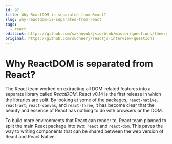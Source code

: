 ```yaml
---
id: 97
title: Why ReactDOM is separated from React?
slug: why-reactdom-is-separated-from-react
tags:
  - react
editLink: https://github.com/sakhnyuk/jsiq/blob/master/questions/theory/react/97.md
original: https://github.com/sudheerj/reactjs-interview-questions
---
```


# Why ReactDOM is separated from React?

The React team worked on extracting all DOM-related features into a separate library called _ReactDOM_. React v0.14 is the first release in which the libraries are split. By looking at some of the packages, `react-native`, `react-art`, `react-canvas`, and `react-three`, it has become clear that the beauty and essence of React has nothing to do with browsers or the DOM.

To build more environments that React can render to, React team planned to split the main React package into two: `react` and `react-dom`. This paves the way to writing components that can be shared between the web version of React and React Native.